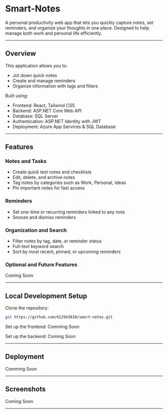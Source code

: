 # Smart-Notes

A personal productivity web app that lets you quickly capture notes, set reminders, and organize your thoughts in one place. Designed to help manage both work and personal life efficiently.

---

## Overview

This application allows you to:
- Jot down quick notes
- Create and manage reminders
- Organize information with tags and filters

Built using:
- Frontend: React, Tailwind CSS
- Backend: ASP.NET Core Web API
- Database: SQL Server
- Authentication: ASP.NET Identity with JWT
- Deployment: Azure App Services & SQL Database

---

## Features

### Notes and Tasks
- Create quick text notes and checklists
- Edit, delete, and archive notes
- Tag notes by categories such as Work, Personal, Ideas
- Pin important notes for fast access

### Reminders
- Set one-time or recurring reminders linked to any note
- Snooze and dismiss reminders

### Organization and Search
- Filter notes by tag, date, or reminder status
- Full-text keyword search
- Sort by most recent, pinned, or upcoming reminders


### Optional and Future Features
Coming Soon

---

## Local Development Setup

Clone the repository:

```bash
git https://github.com/612943810/smart-notes.git
```

Set up the frontend:
Comming Soon

Set up the backend:
Coming Soon

---

## Deployment

Comming Soon

---

## Screenshots
Coming Soon

---



